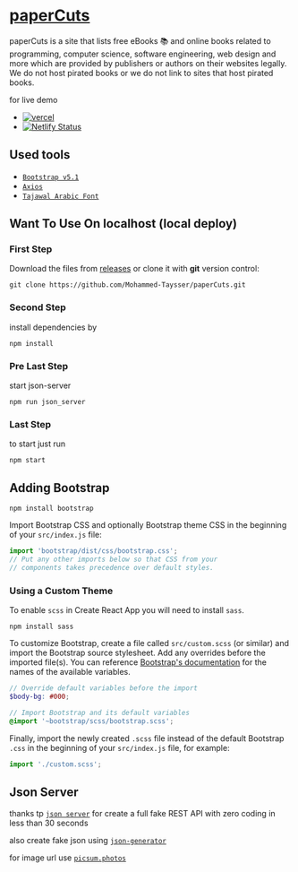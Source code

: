 # [paperCuts][vercel-live]

paperCuts is a site that lists free eBooks 📚 and online books related to programming, computer science, software engineering, web design and more which are provided by publishers or authors on their websites legally. We do not host pirated books or we do not link to sites that host pirated books.

for live demo
- [![vercel](https://img.shields.io/badge/-vercel-05122A?style=plastic&logo=vercel)][vercel-live]
- [![Netlify Status](https://api.netlify.com/api/v1/badges/e892e00f-462d-447b-8941-f45d11701c94/deploy-status)][netlify-live]

[vercel-live]: https://papercuts.vercel.app/
[netlify-live]: https://papercuts-project.netlify.app/

## Used tools

- [`Bootstrap v5.1`](https://getbootstrap.com/)
- [`Axios`](https://axios-http.com/)
- [`Tajawal Arabic Font`](https://fonts.google.com/specimen/Tajawal)

## Want To Use On localhost (local deploy)

### First Step

Download the files from [releases](https://github.com/Mohammed-Taysser/paperCuts/releases) or clone it with **git** version control:

```shell
git clone https://github.com/Mohammed-Taysser/paperCuts.git
```

### Second Step

install dependencies by

```shell
npm install
```

### Pre Last Step

start json-server

```shell
npm run json_server
```

### Last Step

to start just run

```shell
npm start
```

## Adding Bootstrap

```shell
npm install bootstrap
```

Import Bootstrap CSS and optionally Bootstrap theme CSS in the beginning of your `src/index.js` file:

```js
import 'bootstrap/dist/css/bootstrap.css';
// Put any other imports below so that CSS from your
// components takes precedence over default styles.
```

### Using a Custom Theme

To enable `scss` in Create React App you will need to install `sass`.

```shell
npm install sass
```

To customize Bootstrap, create a file called `src/custom.scss` (or similar) and import the Bootstrap source stylesheet. Add any overrides before the imported file(s). You can reference [Bootstrap's documentation](https://getbootstrap.com/docs/4.6/getting-started/theming/#variable-defaults) for the names of the available variables.

```scss
// Override default variables before the import
$body-bg: #000;

// Import Bootstrap and its default variables
@import '~bootstrap/scss/bootstrap.scss';
```

Finally, import the newly created `.scss` file instead of the default Bootstrap `.css` in the beginning of your `src/index.js` file, for example:

```js
import './custom.scss';
```

## Json Server

thanks tp [`json server`](https://www.npmjs.com/package/json-server) for create a full fake REST API with zero coding in less than 30 seconds

also create fake json using [`json-generator`](https://json-generator.com/)

for image url use [`picsum.photos`](https://picsum.photos/)
